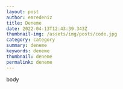 ```yaml
---
layout: post
author: emredeniz
title: Deneme
date: 2022-04-13T12:43:39.343Z
thumbnail-img: /assets/img/posts/code.jpg
category: category
summary: deneme
keywords: deneme
thumbnail: deneme
permalink: deneme
---
```

body